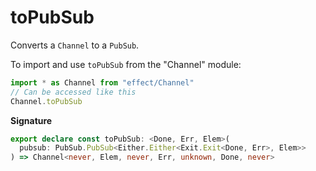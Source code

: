 # toPubSub

Converts a `Channel` to a `PubSub`.

To import and use `toPubSub` from the "Channel" module:

```ts
import * as Channel from "effect/Channel"
// Can be accessed like this
Channel.toPubSub
```

**Signature**

```ts
export declare const toPubSub: <Done, Err, Elem>(
  pubsub: PubSub.PubSub<Either.Either<Exit.Exit<Done, Err>, Elem>>
) => Channel<never, Elem, never, Err, unknown, Done, never>
```
